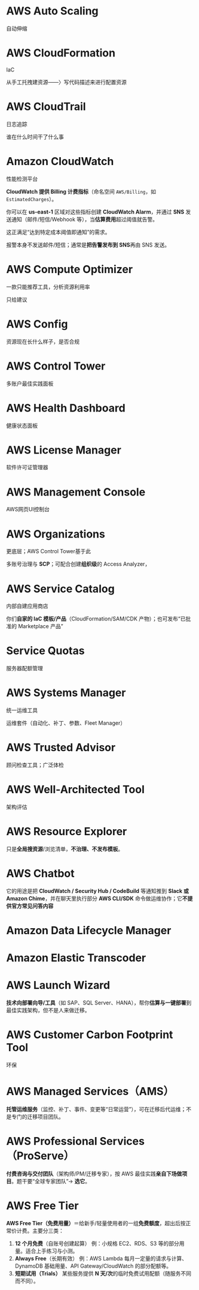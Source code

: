# AWS Auto Scaling

自动伸缩

# AWS CloudFormation

IaC

从手工托拽建资源——〉写代码描述来进行配置资源

# AWS CloudTrail

日志追踪

谁在什么时间干了什么事

# Amazon CloudWatch

性能检测平台

**CloudWatch 提供 Billing 计费指标**（命名空间 `AWS/Billing`，如 `EstimatedCharges`）。

你可以在 **us-east-1** 区域对这些指标创建 **CloudWatch Alarm**，并通过 **SNS** 发送通知（邮件/短信/Webhook 等），当**估算费用**超过阈值就告警。

这正满足“达到特定成本阈值即通知”的需求。

报警本身不发送邮件/短信；通常是**把告警发布到 SNS**再由 SNS 发送。

# AWS Compute Optimizer

一款只能推荐工具，分析资源利用率

只给建议

# AWS Config

资源现在长什么样子，是否合规

# AWS Control Tower

多账户最佳实践面板

# AWS Health Dashboard

健康状态面板

# AWS License Manager

软件许可证管理器

# AWS Management Console

AWS网页UI控制台

# AWS Organizations

更底层；AWS Control Tower基于此

多账号治理与 **SCP**；可配合创建**组织级**的 Access Analyzer，

# AWS Service Catalog

内部自建应用商店

你们**自家的 IaC 模板/产品**（CloudFormation/SAM/CDK 产物）；也可发布“已批准的 Marketplace 产品”

# Service Quotas

服务器配额管理

# AWS Systems Manager

统一运维工具

运维套件（自动化、补丁、参数、Fleet Manager）

# AWS Trusted Advisor

顾问检查工具；广泛体检

# AWS Well-Architected Tool

架构评估

# AWS Resource Explorer

只是**全局搜资源**/浏览清单，**不治理、不发布模板**。

# AWS Chatbot 

它的用途是把 **CloudWatch / Security Hub / CodeBuild** 等通知推到 **Slack 或 Amazon Chime**，并在聊天里执行部分 **AWS CLI/SDK** 命令做运维协作；它**不提供官方常见问答内容**

# Amazon Data Lifecycle Manager 

# Amazon Elastic Transcoder 

# AWS Launch Wizard

**技术向部署向导/工具**（如 SAP、SQL Server、HANA），帮你**估算与一键部署**到最佳实践架构，但不是人来做迁移。

# AWS Customer Carbon Footprint Tool

环保

# AWS Managed Services（AMS）

**托管运维服务**（监控、补丁、事件、变更等“日常运营”），可在迁移后代运维；不是专门的迁移项目团队。

# AWS Professional Services（ProServe）

**付费咨询与交付团队**（架构师/PM/迁移专家），按 AWS 最佳实践**亲自下场做项目**。题干要“全球专家团队”→ **选它**。

# AWS Free Tier

**AWS Free Tier（免费用量）**＝给新手/轻量使用者的一组**免费额度**，超出后按正常价计费。主要分三类：

1. **12 个月免费**（自账号创建起算）
    例：小规格 EC2、RDS、S3 等的部分用量。适合上手练习与小测。
2. **Always Free**（长期有效）
    例：AWS Lambda 每月一定量的请求与计算、DynamoDB 基础用量、API Gateway/CloudWatch 的部分配额等。
3. **短期试用（Trials）**
    某些服务提供 **N 天/次**的临时免费试用配额（随服务不同而不同）。
